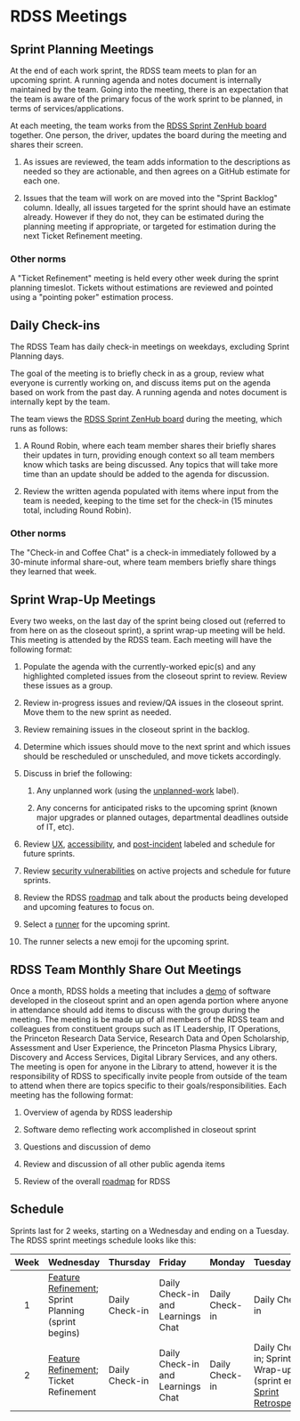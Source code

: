 # RDSS Meetings

## Sprint Planning Meetings

At the end of each work sprint, the RDSS team meets to plan for an upcoming sprint. A running agenda and notes document is internally maintained by the team. Going into the meeting, there is an expectation that the team is aware of the primary focus of the work sprint to be planned, in terms of services/applications.

At each meeting, the team works from the [RDSS Sprint ZenHub board](https://app.zenhub.com/workspaces/rdss-61a4f1a12a399b001730f65a/board) together. One person, the driver, updates the board during the meeting and shares their screen.

1. As issues are reviewed, the team adds information to the descriptions as needed so they are actionable, and then agrees on a GitHub estimate for each one.

1. Issues that the team will work on are moved into the "Sprint Backlog" column.  Ideally, all issues targeted for the sprint should have an estimate already.  However if they do not, they can be estimated during the planning meeting if appropriate, or targeted for estimation during the next Ticket Refinement meeting.

### Other norms

A "Ticket Refinement" meeting is held every other week during the sprint planning timeslot.  Tickets without estimations are reviewed and pointed using a "pointing poker" estimation process.   

## Daily Check-ins

The RDSS Team has daily check-in meetings on weekdays, excluding Sprint Planning days.

The goal of the meeting is to briefly check in as a group, review what everyone is currently working on, and discuss items put on the agenda based on work from the past day. A running agenda and notes document is internally kept by the team.

The team views the [RDSS Sprint ZenHub board](https://app.zenhub.com/workspaces/rdss-61a4f1a12a399b001730f65a/board) during the meeting, which runs as follows:

1. A Round Robin, where each team member shares their briefly shares their updates in turn, providing enough context so all team members know which tasks are being discussed.  Any topics that will take more time than an update should be added to the agenda for discussion.

1. Review the written agenda populated with items where input from the team is needed, keeping to the time set for the check-in (15 minutes total, including Round Robin).

### Other norms

The "Check-in and Coffee Chat" is a check-in immediately followed by a 30-minute informal share-out, where team members briefly share things they learned that week. 

## Sprint Wrap-Up Meetings

Every two weeks, on the last day of the sprint being closed out (referred to from here on as the closeout sprint), a sprint wrap-up meeting will be held.  This meeting is attended by the RDSS team.  Each meeting will have the following format:

1. Populate the agenda with the currently-worked epic(s) and any highlighted completed issues from the closeout sprint to review.  Review these issues as a group.  

1. Review in-progress issues and review/QA issues in the closeout sprint.  Move them to the new sprint as needed.

1. Review remaining issues in the closeout sprint in the backlog.

1. Determine which issues should move to the next sprint and which issues should be rescheduled or unscheduled, and move tickets accordingly. 

1. Discuss in brief the following:

    1. Any unplanned work (using the [unplanned-work](https://github.com/pulibrary/rdss-catchall/issues/108#workspaces/rdss-61a4f1a12a399b001730f65a/board?labels=unplanned-work) label).

    1. Any concerns for anticipated risks to the upcoming sprint (known major upgrades or planned outages, departmental deadlines outside of IT, etc).

1. Review [UX](https://github.com/pulibrary/rdss-catchall/issues/108#workspaces/rdss-61a4f1a12a399b001730f65a/board?labels=UX), [accessibility](https://github.com/pulibrary/rdss-catchall/issues/108#workspaces/rdss-61a4f1a12a399b001730f65a/board?labels=accessibility), and [post-incident](https://github.com/pulibrary/rdss-catchall/issues/108#workspaces/rdss-61a4f1a12a399b001730f65a/board?labels=post-incident) labeled and schedule for future sprints.

1.  Review [security vulnerabilities](https://github.com/pulls?q=is%3Aopen+is%3Apr+draft%3Afalse+repo%3Apulibrary%2Fpdc_describe+repo%3Apulibrary%2Fpdc_discovery+repo%3Apulibrary%2Fdataspace_embargo_lifter+repo%3APrincetonUniversityLibrary%2Fetd_transformer+repo%3APrincetonUniversityLibrary%2Ftigerdata-config+repo%3Apulibrary%2Foawaiver+repo%3Apulibrary%2Frdss-handbook+repo%3Apulibrary%2Forcid_princeton_hanami+repo%3Apulibrary%2Ftiger-data-app+sort%3Acreated-asc+) on active projects and schedule for future sprints.

2.  Review the RDSS [roadmap](roadmap.md) and talk about the products being developed and upcoming features to focus on.

3.  Select a [runner](runner.md) for the upcoming sprint.

4.  The runner selects a new emoji for the upcoming sprint.

## RDSS Team Monthly Share Out Meetings

Once a month, RDSS holds a meeting that includes a [demo](software_demos.md) of software developed in the closeout sprint and an open agenda portion where anyone in attendance should add items to discuss with the group during the meeting.  The meeting is be made up of all members of the RDSS team and colleagues from constituent groups such as IT Leadership, IT Operations, the Princeton Research Data Service, Research Data and Open Scholarship, Assessment and User Experience, the Princeton Plasma Physics Library, Discovery and Access Services, Digital Library Services, and any others.  The meeting is open for anyone in the Library to attend, however it is the responsibility of RDSS to specifically invite people from outside of the team to attend when there are topics specific to their goals/responsibilities.  Each meeting has the following format: 

1. Overview of agenda by RDSS leadership

1. Software demo reflecting work accomplished in closeout sprint

1. Questions and discussion of demo

1. Review and discussion of all other public agenda items

1. Review of the overall [roadmap](roadmap.md) for RDSS

## Schedule

Sprints last for 2 weeks, starting on a Wednesday and ending on a Tuesday. The RDSS sprint meetings schedule looks like this:

| Week | Wednesday                           | Thursday       | Friday                            | Monday         | Tuesday                                                  |
| :--: | :---------------------------------- | :------------- | :-------------------------------- | :------------- | :------------------------------------------------------- |
|  1   | [Feature Refinement](product_owners.md); Sprint Planning (sprint begins) | Daily Check-in | Daily Check-in and Learnings Chat | Daily Check-in | Daily Check-in                                           |
|  2   | [Feature Refinement](product_owners.md); Ticket Refinement        | Daily Check-in | Daily Check-in and Learnings Chat | Daily Check-in | Daily Check-in; Sprint Wrap-up (sprint ends); [Sprint Retrospective](retros.md) |
